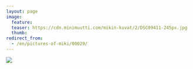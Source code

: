 ```yaml
---
layout: page
image:
  feature:
  teaser: https://cdn.minimuutti.com/mikin-kuvat/2/DSC09411-245px.jpg
  thumb:
redirect_from:
  - /en/pictures-of-miki/00029/
---
```


![](https://cdn.minimuutti.com/mikin-kuvat/2/DSC09411-800px.jpg)
